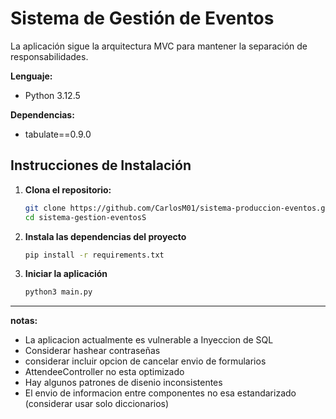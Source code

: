 # Sistema de Gestión de Eventos

La aplicación sigue la arquitectura MVC para mantener la separación de responsabilidades.

**Lenguaje:**
    
- Python 3.12.5

**Dependencias:**
    
- tabulate==0.9.0


## Instrucciones de Instalación

1. **Clona el repositorio:** 

    ```bash
    git clone https://github.com/CarlosM01/sistema-produccion-eventos.git
    cd sistema-gestion-eventosS
2. **Instala las dependencias del proyecto**
    ```bash
    pip install -r requirements.txt
3. **Iniciar la aplicación**
    ```bash
    python3 main.py
___


**notas:**
* La aplicacion actualmente es vulnerable a Inyeccion de SQL
* Considerar hashear contraseñas
* considerar incluir opcion de cancelar envio de formularios
* AttendeeController no esta optimizado
* Hay algunos patrones de disenio inconsistentes
* El envio de informacion entre componentes no esa estandarizado (considerar usar solo diccionarios)